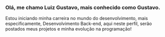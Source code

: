 ### Olá, me chamo Luiz Gustavo, mais conhecido como Gustavo.
Estou iniciando minha carreira no mundo do desenvolvimento, mais especificamente, Desenvolvimento Back-end, aqui neste perfil, serão postados meus projetos e minha evolução na programação!

<!--
**guscarreira/guscarreira** is a ✨ _special_ ✨ repository because its `README.md` (this file) appears on your GitHub profile.

Here are some ideas to get you started:

- 🔭 I’m currently working on ...
- 🌱 I’m currently learning ...
- 👯 I’m looking to collaborate on ...
- 🤔 I’m looking for help with ...
- 💬 Ask me about ...
- 📫 How to reach me: ...
- 😄 Pronouns: ...
- ⚡ Fun fact: ...
-->
